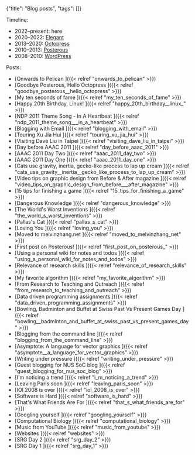 {"title": "Blog posts", "tags": []}

Timeline:
* 2022–present: here
* 2020–2022: [Elegant](https://elegant.oncrashreboot.com/)
* 2013–2020: [Octopress](http://octopress.org/)
* 2010–2013: [Posterous](https://en.wikipedia.org/wiki/Posterous)
* 2008–2010: [WordPress](https://wordpress.com/)

Posts:
* [Onwards to Pelican  ]({{< relref "onwards_to_pelican" >}})
* [Goodbye Posterous, Hello Octopress  ]({{< relref "goodbye_posterous__hello_octopress" >}})
* [My ten seconds of fame  ]({{< relref "my_ten_seconds_of_fame" >}})
* [Happy 20th Birthday, Linux!  ]({{< relref "happy_20th_birthday__linux_" >}})
* [NDP 2011 Theme Song - In A Heartbeat  ]({{< relref "ndp_2011_theme_song___in_a_heartbeat" >}})
* [Blogging with Email  ]({{< relref "blogging_with_email" >}})
* [Touring Xu Jia Hui  ]({{< relref "touring_xu_jia_hui" >}})
* [Visiting Dave Liu in Taipei  ]({{< relref "visiting_dave_liu_in_taipei" >}})
* [Day before AAAC 2011  ]({{< relref "day_before_aaac_2011" >}})
* [AAAC 2011 Day Two  ]({{< relref "aaac_2011_day_two" >}})
* [AAAC 2011 Day One  ]({{< relref "aaac_2011_day_one" >}})
* [Cats use gravity, inertia, gecko-like process to lap up cream  ]({{< relref "cats_use_gravity__inertia__gecko_like_process_to_lap_up_cream" >}})
* [Video tips on graphic design from Before & After magazine  ]({{< relref "video_tips_on_graphic_design_from_before___after_magazine" >}})
* [15 tips for finishing a game  ]({{< relref "15_tips_for_finishing_a_game" >}})
* [Dangerous Knowledge  ]({{< relref "dangerous_knowledge" >}})
* [The World's Worst Inventions  ]({{< relref "the_world_s_worst_inventions" >}})
* [Pallas's Cat  ]({{< relref "pallas_s_cat" >}})
* [Loving You  ]({{< relref "loving_you" >}})
* [Moved to melvinzhang.net  ]({{< relref "moved_to_melvinzhang_net" >}})
* [First post on Posterous!  ]({{< relref "first_post_on_posterous_" >}})
* [Using a personal wiki for notes and todos  ]({{< relref "using_a_personal_wiki_for_notes_and_todos" >}})
* [Relevance of research skills  ]({{< relref "relevance_of_research_skills" >}})
* [My favorite algorithm  ]({{< relref "my_favorite_algorithm" >}})
* [From Research to Teaching and Outreach  ]({{< relref "from_research_to_teaching_and_outreach" >}})
* [Data driven programming assignments  ]({{< relref "data_driven_programming_assignments" >}})
* [Bowling, Badminton and Buffet at Swiss Past Vs Present Games Day  ]({{< relref "bowling__badminton_and_buffet_at_swiss_past_vs_present_games_day" >}})
* [Blogging from the command line  ]({{< relref "blogging_from_the_command_line" >}})
* [Asymptote: A language for vector graphics  ]({{< relref "asymptote__a_language_for_vector_graphics" >}})
* [Writing under pressure  ]({{< relref "writing_under_pressure" >}})
* [Guest blogging for NUS SoC blog  ]({{< relref "guest_blogging_for_nus_soc_blog" >}})
* [I'm noticing a trend  ]({{< relref "i_m_noticing_a_trend" >}})
* [Leaving Paris soon  ]({{< relref "leaving_paris_soon" >}})
* [IOI 2008 is over  ]({{< relref "ioi_2008_is_over" >}})
* [Software is Hard  ]({{< relref "software_is_hard" >}})
* [That's What Friends Are For  ]({{< relref "that_s_what_friends_are_for" >}})
* [Googling yourself  ]({{< relref "googling_yourself" >}})
* [Computational Biology  ]({{< relref "computational_biology" >}})
* [Music from YouTube  ]({{< relref "music_from_youtube" >}})
* [Websites  ]({{< relref "websites" >}})
* [SRG Day 2  ]({{< relref "srg_day_2" >}})
* [SRG Day 1  ]({{< relref "srg_day_1" >}})
